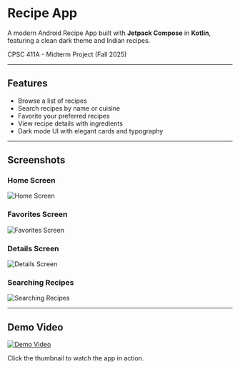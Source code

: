 # Recipe App

A modern Android Recipe App built with **Jetpack Compose** in **Kotlin**, featuring a clean dark theme and Indian recipes.

CPSC 411A - Midterm Project (Fall 2025)

---

## Features

- Browse a list of recipes
- Search recipes by name or cuisine
- Favorite your preferred recipes
- View recipe details with ingredients
- Dark mode UI with elegant cards and typography

---

## Screenshots

### Home Screen

![Home Screen](assets/home-page.png)

### Favorites Screen

![Favorites Screen](assets/favorites-page.png)

### Details Screen

![Details Screen](assets/details-page.png)

### Searching Recipes

![Searching Recipes](assets/searching-page.png)

---

## Demo Video

[![Demo Video](assets/home-page.png)](assets/project-recording.mp4)

Click the thumbnail to watch the app in action.
